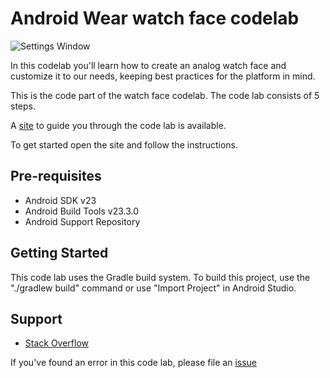 Android Wear watch face codelab
===============================

![Settings Window](https://raw.github.com/{anandwana001}/{Android-Wear-Watchface}/{master}/{screenshots})

In this codelab you'll learn how to create an analog watch face
and customize it to our needs, keeping best practices for the platform in mind.

This is the code part of the watch face codelab.
The code lab consists of 5 steps.

A [site](https://watchface-codelab.appspot.com) to guide you through
the code lab is available.

To get started open the site and follow the instructions.

Pre-requisites
--------------

- Android SDK v23
- Android Build Tools v23.3.0
- Android Support Repository

Getting Started
---------------

This code lab uses the Gradle build system. To build this project, use the
"./gradlew build" command or use "Import Project" in Android Studio.

Support
-------

- [Stack Overflow](http://stackoverflow.com/questions/tagged/android)

If you've found an error in this code lab, please file
an [issue](https://github.com/googlesamples/android-codelab-watchface)
